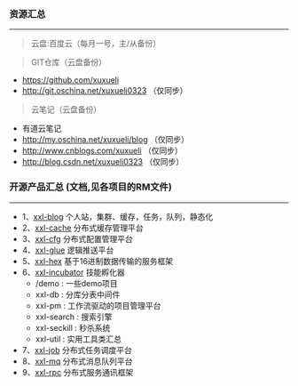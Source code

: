 ### 资源汇总
---
> 云盘:百度云（每月一号，主/从备份）

> GIT仓库（云盘备份）
* https://github.com/xuxueli
* http://git.oschina.net/xuxueli0323 （仅同步）

> 云笔记（云盘备份）
* 有道云笔记
* http://my.oschina.net/xuxueli/blog （仅同步）
* http://www.cnblogs.com/xuxueli （仅同步）
* http://blog.csdn.net/xuxueli0323 （仅同步）


### 开源产品汇总 (文档,见各项目的RM文件)
***
- 1、[xxl-blog](https://github.com/xuxueli/xxl-blog)     个人站，集群、缓存，任务，队列，静态化
- 2、[xxl-cache](https://github.com/xuxueli/xxl-cache)   分布式缓存管理平台
- 3、[xxl-cfg](https://github.com/xuxueli/xxl-cfg)       分布式配置管理平台
- 4、[xxl-glue](https://github.com/xuxueli/xxl-glue)     逻辑推送平台
- 5、[xxl-hex](https://github.com/xuxueli/xxl-hex)       基于16进制数据传输的服务框架
- 6、[xxl-incubator](https://github.com/xuxueli/xxl-incubator)   技能孵化器
    - /demo : 一些demo项目
    - xxl-db : 分库分表中间件
    - xxl-pm : 工作流驱动的项目管理平台
    - xxl-search : 搜索引擎
    - xxl-seckill : 秒杀系统
    - xxl-util : 实用工具类汇总
- 7、[xxl-job](https://github.com/xuxueli/xxl-job)       分布式任务调度平台
- 8、[xxl-mq](https://github.com/xuxueli/xxl-mq)         分布式消息队列平台
- 9、[xxl-rpc](https://github.com/xuxueli/xxl-rpc)       分布式服务通讯框架

